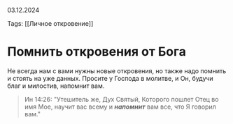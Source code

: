03.12.2024

Tags:
[[Личное откровение]]
# Помнить откровения от Бога 

Не всегда нам с вами нужны новые откровения, но также надо помнить и стоять на уже данных. Просите у Господа в молитве, и Он, будучи благ и милостив, напомнит вам.

> Ин 14:26: "Утешитель же, Дух Святый, Которого пошлет Отец во имя Мое, научит вас всему и ***напомнит*** вам все, что Я говорил вам."
